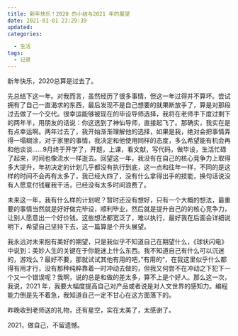```yaml
---
title: 新年快乐！2020 的小结与2021 年的展望
date: 2021-01-01 23:29:39
updated:
categories:

  - 生活
tags:
  - 记录
---
```


新年快乐，2020总算是过去了。

先总结下这一年。对我而言，虽然经历了很多事情，但这一年过得并不算坏。尝试拥有了自己一直渴求的东西，最后发现不是自己想要的就果断放手了，算是对那段过去做了一个交代。很幸运能够被现在的毕设导师选择，我将在老师手下度过剩下的两年半，用朋友的话说：你这选到了神仙导师，直接起飞了。那确实，我实在是有点幸运啊。两年过去了，我开始渐渐理解他的选择，如果是我，绝对会把事情弄得一塌糊涂，对于家里的事情，我决定和他使用同样的态度，多么希望能有机会再和他谈谈……9月终于开学了，开题，上课，看文献，写代码，做毕设，生活忙碌了起来，时间也像流水一样逝去。回望这一年，我没有在自己的核心竞争力上取得多大提升，年初决定的计划几乎都没有执行到底，这一点和往年一样，不同的是这样的时间不会再有太多了，我已经大四了，没有什么拿得出手的技能，换句话说没有人愿意付钱雇我干活，已经没有太多时间浪费了。

未来这一年，我有什么样的计划呢？暂时还没有想好，只有一个大概的想法，最重要的事情当然就是好好做完毕设，顺利毕业，然后就是提升自己的的核心竞争力，让别人愿意出一个好价钱。这些想法都宽泛了，难以执行，最好我在后面会详细说明下，希望自己坚持下去，这一篇算是个开头展望。

我永远对未来抱有美好的期望，只是我似乎不知道自己在期望什么，《球状闪电》中说到：美妙人生的关键在于你能迷上什么东西。我不知道自己有什么可以沉迷的，游戏么？最好不要，那就试试其他有用的吧，”有用的“，在我这里似乎什么都得有用才行，没有那种纯粹靠着一时冲动去做的，但我又何尝不在冲动之下犯下一个又一个错误呢？我啊，说的总是和做的差太多，算不上是个好人。那么这一次，我说，2021 年，我要大幅度提高自己对产品或者说是对人文世界的感知力。编程能力倒是先不着急，我知道自己一定不甘心在这方面落下的。

昨晚收到老师送的礼物，还有星空，实在太美了，太感谢了。

2021，做自己，不留遗憾。